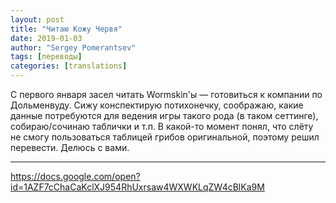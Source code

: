 ```yaml
---
layout: post
title: "Читаю Кожу Червя"
date: 2019-01-03
author: "Sergey Pomerantsev"
tags: [переводы]
categories: [translations]
---
```


С первого января засел читать Wormskin'ы — готовиться к компании по Дольменвуду. Сижу конспектирую потихонечку, соображаю, какие данные потребуются для ведения игры такого рода (в таком сеттинге), собираю/сочинаю таблички и т.п. В какой-то момент понял, что слёту не смогу пользоваться таблицей грибов оригинальной, поэтому решил перевести. Делюсь с вами.

----------
<https://docs.google.com/open?id=1AZF7cChaCaKclXJ954RhUxrsaw4WXWKLqZW4cBlKa9M>
